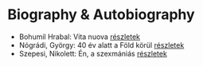 # Biography & Autobiography

- Bohumil Hrabal: Vita nuova [részletek](../_details/Bohumil%20Hrabal.md#id_453)
- Nógrádi, György: 40 év alatt a Föld körül [részletek](../_details/N%C3%B3gr%C3%A1di%2C%20Gy%C3%B6rgy.md#id_991)
- Szepesi, Nikolett: Én, a szexmániás [részletek](../_details/Szepesi%2C%20Nikolett.md#id_661)